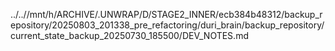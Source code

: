 ../..//mnt/h/ARCHIVE/.UNWRAP/D/STAGE2_INNER/ecb384b48312/backup_repository/20250803_201338_pre_refactoring/duri_brain/backup_repository/current_state_backup_20250730_185500/DEV_NOTES.md